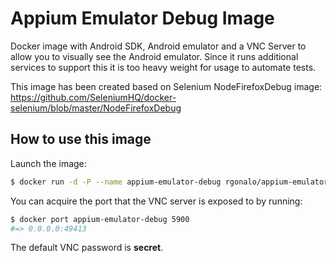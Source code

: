 Appium Emulator Debug Image
===========================

Docker image with Android SDK, Android emulator and a VNC Server to allow you to visually see the Android emulator.
Since it runs additional services to support this it is too heavy weight for usage to automate tests.

This image has been created based on Selenium NodeFirefoxDebug image: 
https://github.com/SeleniumHQ/docker-selenium/blob/master/NodeFirefoxDebug

How to use this image
---------------------

Launch the image:

``` bash
$ docker run -d -P --name appium-emulator-debug rgonalo/appium-emulator-debug
```

You can acquire the port that the VNC server is exposed to by running:

``` bash
$ docker port appium-emulator-debug 5900
#=> 0.0.0.0:49413
```

The default VNC password is __secret__.
